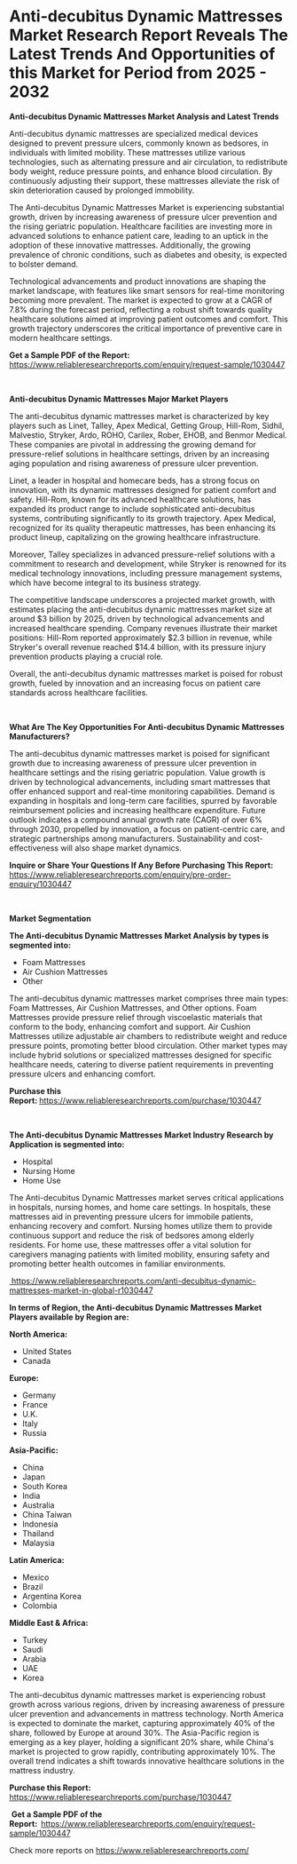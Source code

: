 <p><h1>Anti-decubitus Dynamic Mattresses Market Research Report Reveals The Latest Trends And Opportunities of this Market for Period from 2025 - 2032</h1></p><p><strong>Anti-decubitus Dynamic Mattresses Market Analysis and Latest Trends</strong></p>
<p><p>Anti-decubitus dynamic mattresses are specialized medical devices designed to prevent pressure ulcers, commonly known as bedsores, in individuals with limited mobility. These mattresses utilize various technologies, such as alternating pressure and air circulation, to redistribute body weight, reduce pressure points, and enhance blood circulation. By continuously adjusting their support, these mattresses alleviate the risk of skin deterioration caused by prolonged immobility.</p><p>The Anti-decubitus Dynamic Mattresses Market is experiencing substantial growth, driven by increasing awareness of pressure ulcer prevention and the rising geriatric population. Healthcare facilities are investing more in advanced solutions to enhance patient care, leading to an uptick in the adoption of these innovative mattresses. Additionally, the growing prevalence of chronic conditions, such as diabetes and obesity, is expected to bolster demand.</p><p>Technological advancements and product innovations are shaping the market landscape, with features like smart sensors for real-time monitoring becoming more prevalent. The market is expected to grow at a CAGR of 7.8% during the forecast period, reflecting a robust shift towards quality healthcare solutions aimed at improving patient outcomes and comfort. This growth trajectory underscores the critical importance of preventive care in modern healthcare settings.</p></p>
<p><strong>Get a Sample PDF of the Report:&nbsp;</strong> <a href="https://www.reliableresearchreports.com/enquiry/request-sample/1030447?utm_campaign=2954&utm_medium=2&utm_source=Github&utm_content=ia&utm_term=21032025&utm_id=anti-decubitus-dynamic-mattresses">https://www.reliableresearchreports.com/enquiry/request-sample/1030447</a></p>
<p>&nbsp;</p>
<p><strong>Anti-decubitus Dynamic Mattresses Major Market Players</strong></p>
<p><p>The anti-decubitus dynamic mattresses market is characterized by key players such as Linet, Talley, Apex Medical, Getting Group, Hill-Rom, Sidhil, Malvestio, Stryker, Ardo, ROHO, Carilex, Rober, EHOB, and Benmor Medical. These companies are pivotal in addressing the growing demand for pressure-relief solutions in healthcare settings, driven by an increasing aging population and rising awareness of pressure ulcer prevention.</p><p>Linet, a leader in hospital and homecare beds, has a strong focus on innovation, with its dynamic mattresses designed for patient comfort and safety. Hill-Rom, known for its advanced healthcare solutions, has expanded its product range to include sophisticated anti-decubitus systems, contributing significantly to its growth trajectory. Apex Medical, recognized for its quality therapeutic mattresses, has been enhancing its product lineup, capitalizing on the growing healthcare infrastructure.</p><p>Moreover, Talley specializes in advanced pressure-relief solutions with a commitment to research and development, while Stryker is renowned for its medical technology innovations, including pressure management systems, which have become integral to its business strategy. </p><p>The competitive landscape underscores a projected market growth, with estimates placing the anti-decubitus dynamic mattresses market size at around $3 billion by 2025, driven by technological advancements and increased healthcare spending. Company revenues illustrate their market positions: Hill-Rom reported approximately $2.3 billion in revenue, while Stryker's overall revenue reached $14.4 billion, with its pressure injury prevention products playing a crucial role. </p><p>Overall, the anti-decubitus dynamic mattresses market is poised for robust growth, fueled by innovation and an increasing focus on patient care standards across healthcare facilities.</p></p>
<p>&nbsp;</p>
<p><strong>What Are The Key Opportunities For Anti-decubitus Dynamic Mattresses Manufacturers?</strong></p>
<p><p>The anti-decubitus dynamic mattresses market is poised for significant growth due to increasing awareness of pressure ulcer prevention in healthcare settings and the rising geriatric population. Value growth is driven by technological advancements, including smart mattresses that offer enhanced support and real-time monitoring capabilities. Demand is expanding in hospitals and long-term care facilities, spurred by favorable reimbursement policies and increasing healthcare expenditure. Future outlook indicates a compound annual growth rate (CAGR) of over 6% through 2030, propelled by innovation, a focus on patient-centric care, and strategic partnerships among manufacturers. Sustainability and cost-effectiveness will also shape market dynamics.</p></p>
<p><strong>Inquire or Share Your Questions If Any Before Purchasing This Report:</strong> <a href="https://www.reliableresearchreports.com/enquiry/pre-order-enquiry/1030447?utm_campaign=2954&utm_medium=2&utm_source=Github&utm_content=ia&utm_term=21032025&utm_id=anti-decubitus-dynamic-mattresses">https://www.reliableresearchreports.com/enquiry/pre-order-enquiry/1030447</a></p>
<p>&nbsp;</p>
<p><strong>Market Segmentation</strong></p>
<p><strong>The Anti-decubitus Dynamic Mattresses Market Analysis by types is segmented into:</strong></p>
<p><ul><li>Foam Mattresses</li><li>Air Cushion Mattresses</li><li>Other</li></ul></p>
<p><p>The anti-decubitus dynamic mattresses market comprises three main types: Foam Mattresses, Air Cushion Mattresses, and Other options. Foam Mattresses provide pressure relief through viscoelastic materials that conform to the body, enhancing comfort and support. Air Cushion Mattresses utilize adjustable air chambers to redistribute weight and reduce pressure points, promoting better blood circulation. Other market types may include hybrid solutions or specialized mattresses designed for specific healthcare needs, catering to diverse patient requirements in preventing pressure ulcers and enhancing comfort.</p></p>
<p><strong>Purchase this Report:&nbsp;</strong><a href="https://www.reliableresearchreports.com/purchase/1030447?utm_campaign=2954&utm_medium=2&utm_source=Github&utm_content=ia&utm_term=21032025&utm_id=anti-decubitus-dynamic-mattresses">https://www.reliableresearchreports.com/purchase/1030447</a></p>
<p>&nbsp;</p>
<p><strong>The Anti-decubitus Dynamic Mattresses Market Industry Research by Application is segmented into:</strong></p>
<p><ul><li>Hospital</li><li>Nursing Home</li><li>Home Use</li></ul></p>
<p><p>The Anti-decubitus Dynamic Mattresses market serves critical applications in hospitals, nursing homes, and home care settings. In hospitals, these mattresses aid in preventing pressure ulcers for immobile patients, enhancing recovery and comfort. Nursing homes utilize them to provide continuous support and reduce the risk of bedsores among elderly residents. For home use, these mattresses offer a vital solution for caregivers managing patients with limited mobility, ensuring safety and promoting better health outcomes in familiar environments.</p></p>
<p><a href="https://www.reliableresearchreports.com/anti-decubitus-dynamic-mattresses-market-in-global-r1030447?utm_campaign=2954&utm_medium=2&utm_source=Github&utm_content=ia&utm_term=21032025&utm_id=anti-decubitus-dynamic-mattresses">&nbsp;https://www.reliableresearchreports.com/anti-decubitus-dynamic-mattresses-market-in-global-r1030447</a></p>
<p><strong>In terms of Region, the Anti-decubitus Dynamic Mattresses Market Players available by Region are:</strong></p>
<p>
    <p> <strong> North America: </strong>
        <ul>
            <li>United States</li>
            <li>Canada</li>
        </ul>
        </p> 
    <p> <strong> Europe: </strong>
        <ul>
            <li>Germany</li>
            <li>France</li>
            <li>U.K.</li>
            <li>Italy</li>
            <li>Russia</li>
        </ul>
        </p> 
    <p> <strong> Asia-Pacific: </strong>
        <ul>
            <li>China</li>
            <li>Japan</li>
            <li>South Korea</li>
            <li>India</li>
            <li>Australia</li>
            <li>China Taiwan</li>
            <li>Indonesia</li>
            <li>Thailand</li>
            <li>Malaysia</li>
        </ul>
        </p> 
    <p> <strong> Latin America: </strong>
        <ul>
            <li>Mexico</li>
            <li>Brazil</li>
            <li>Argentina Korea</li>
            <li>Colombia</li>
        </ul>
        </p> 
    <p> <strong> Middle East & Africa: </strong>
        <ul>
            <li>Turkey</li>
            <li>Saudi</li>
            <li>Arabia</li>
            <li>UAE</li>
            <li>Korea</li>
        </ul>
    </p>
    </p>
<p><p>The anti-decubitus dynamic mattresses market is experiencing robust growth across various regions, driven by increasing awareness of pressure ulcer prevention and advancements in mattress technology. North America is expected to dominate the market, capturing approximately 40% of the share, followed by Europe at around 30%. The Asia-Pacific region is emerging as a key player, holding a significant 20% share, while China's market is projected to grow rapidly, contributing approximately 10%. The overall trend indicates a shift towards innovative healthcare solutions in the mattress industry.</p></p>
<p><strong>Purchase this Report: </strong><a href="https://www.reliableresearchreports.com/purchase/1030447?utm_campaign=2954&utm_medium=2&utm_source=Github&utm_content=ia&utm_term=21032025&utm_id=anti-decubitus-dynamic-mattresses">https://www.reliableresearchreports.com/purchase/1030447</a></p>
<p>&nbsp;<strong>Get a Sample PDF of the Report:&nbsp;&nbsp;</strong><a href="https://www.reliableresearchreports.com/enquiry/request-sample/1030447?utm_campaign=2954&utm_medium=2&utm_source=Github&utm_content=ia&utm_term=21032025&utm_id=anti-decubitus-dynamic-mattresses">https://www.reliableresearchreports.com/enquiry/request-sample/1030447</a></p>
<p><strong></strong></p>
<p>Check more reports on <a href="https://www.reliableresearchreports.com/?utm_campaign=2954&utm_medium=2&utm_source=Github&utm_content=ia&utm_term=21032025&utm_id=anti-decubitus-dynamic-mattresses">https://www.reliableresearchreports.com/</a></p>